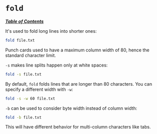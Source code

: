 # `fold`

[***Table of Contents***](/README.md)

It's used to fold long lines into shorter ones:

```bash
fold file.txt
```

Punch cards used to have a maximum column width of 80, hence the standard
character limit.

`-s` makes line splits happen only at white spaces:

```bash
fold -s file.txt
```

By default, `fold` folds lines that are longer than 80 characters. You can
specify a different width with `-w`:

```bash
fold -s -w 60 file.txt
```

`-b` can be used to consider byte width instead of column width:

```bash
fold -b file.txt
```

This will have different behavior for multi-column characters like tabs.
